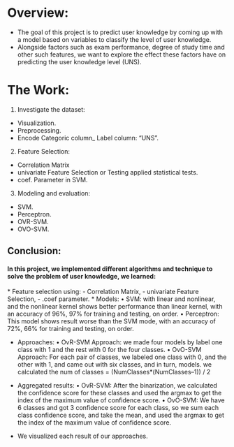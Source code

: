 <h1>Overview:</h1>
<ul>
<li> The goal of this project is to predict user knowledge by
coming up with a model based on variables to classify the
level of user knowledge.
<li> Alongside factors such as exam performance, degree of study
time and other such features, we want to explore the effect
these factors have on predicting the user knowledge level
(UNS).
</ul>

<h1>The Work:</h1>

1. Investigate the dataset:
- Visualization.
- Preprocessing.
- Encode Categoric column_ Label column: “UNS”.
2. Feature Selection:
 - Correlation Matrix
 - univariate Feature Selection or Testing applied statistical tests.
 - coef. Parameter in SVM.
3. Modeling and evaluation:
 - SVM.
 - Perceptron.
 - OVR-SVM.
 - OVO-SVM.
 
 

<h2>Conclusion:</h2>
<h4>In this project, we implemented different algorithms and technique to solve the problem
of user knowledge, we learned:</h4>
* Feature selection using: 
- Correlation Matrix, 
- univariate Feature Selection,
- .coef parameter.
* Models:
 • SVM: with linear and nonlinear, and the nonlinear kernel shows better performance
 than linear kernel, with an accuracy of 96%, 97% for training and testing, on order.
 • Perceptron: This model shows result worse than the SVM mode, with an accuracy
 of 72%, 66% for training and testing, on order.

- Approaches:
   • OvR-SVM Approach: we made four models by label one class with 1 and the rest
   with 0 for the four classes.
   • OvO-SVM Approach: For each pair of classes, we labeled one class with 0, and the
   other with 1, and came out with six classes, and in turn, models.
   we calculated the num of classes = (NumClasses*(NumClasses–1)) / 2
   
- Aggregated results:
   • OvR-SVM: After the binarization, we calculated the confidence score for these
   classes and used the argmax to get the index of the maximum value of confidence
   score.
   • OvO-SVM: We have 6 classes and got 3 confidence score for each class, so we sum
   each class confidence score, and take the mean, and used the argmax to get the index
   of the maximum value of confidence score.
- We visualized each result of our approaches.

